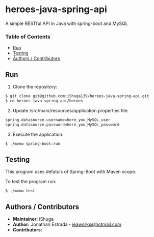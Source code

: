# heroes-java-spring-api
A simple RESTful API  in Java with spring-boot and MySQL

### Table of Contents

- [Run](#Run)
- [Testing](#Testing)
- [Authors / Contributors](#authors-contributors)

<a name="Run"></a>
## Run

1. Clone the repository:

  ```bash
  $ git clone git@github.com:iShuga139/heroes-java-spring-api.git
  $ cd heroes-java-spring-api/heroes
  ```
2. Update /src/main/resources/application.properties file:

  ```bash
  spring.datasource.username=here_you_MySQL_user
  spring.datasource.password=here_you_MySQL_password
  ```

3. Execute the application:

  ```bash
  $ ./mvnw spring-boot:run
  ```

<a name="Testing"></a>
## Testing

This program uses defatuls of Spring-Boot with Maven scope.

To test the program run:

```bash
$ ./mvnw test
```

<a name="authors-contributors"></a>
## Authors / Contributors

- **Maintainer:** iShuga
- **Author:** Jonathan Estrada - <jeaworks@hotmail.com>
- **Contributors:**
